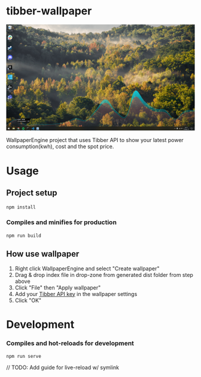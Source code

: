 # tibber-wallpaper

![Preview of wallpaper](public/preview-big.png?raw=true "Preview of wallpaper")

WallpaperEngine project that uses Tibber API to show your latest power consumption(kwh), cost and the spot price.

# Usage
## Project setup
```
npm install
```

### Compiles and minifies for production
```
npm run build
```

## How use wallpaper
1. Right click WallpaperEngine and select "Create wallpaper" 
2. Drag & drop index file in drop-zone from generated dist folder from step above
3. Click "File" then "Apply wallpaper"
4. Add your [Tibber API key](https://developer.tibber.com/settings/accesstoken) in the wallpaper settings
5. Click "OK"


# Development
### Compiles and hot-reloads for development
```
npm run serve
```

// TODO: Add guide for live-reload w/ symlink
